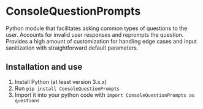 # ConsoleQuestionPrompts
Python module that facilitates asking common types of questions to the user. Accounts for invalid user responses and reprompts the question. Provides a high amount of customization for handling edge cases and input sanitization with straightforward default parameters.

## Installation and use
1. Install Python (at least version 3.x.x)
2. Run `pip install ConsoleQuestionPrompts`
3. Import it into your python code with `import ConsoleQuestionPrompts as questions`
